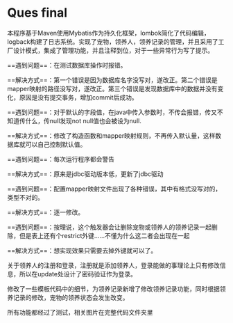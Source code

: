 # Ques final

本程序基于Maven使用Mybatis作为持久化框架，lombok简化了代码编辑，logback构建了日志系统。实现了宠物，领养人，领养记录的管理，并且采用了工厂设计模式，集成了管理功能，并且注释到位，对于一些异常行为写了提示。

==遇到问题==：在测试数据库操作时报错。

==解决方式==：第一个错误是因为数据库名字没写对，遂改正。第二个错误是mapper映射的路径没写对，遂改正。第三个错误是发现数据库中的数据并没有变化，原因是没有提交事务，增加commit后成功。

==遇到问题==：对于默认的字段值，在java中传入参数时，不传会报错，传又不知道传什么，传null发现not null值也会被设为null.

==解决方式==：修改了构造函数和mapper映射规则，不再传入默认量，这样数据库就可以自己控制默认值。

==遇到问题==：每次运行程序都会警告

==解决方式==：原来是jdbc驱动版本低，更新了jdbc驱动

==遇到问题==：配置mapper映射文件出现了各种错误，其中有格式没写对的，类型不对的。

==解决方式==：逐一修改。

==遇到问题==：按理说，这个触发器会让删除宠物或领养人的领养记录一起删除，但是表上还有个restrict外键......不懂为什么这二者会出现在一起

==解决方式==：想实现效果只需要去掉外键就可以了。

关于领养人的注册和登录，注册就是添加领养人，登录能做的事理论上只有修改信息，所以在update处设计了密码验证作为登录。

修改了一些模板代码中的细节，为领养记录新增了修改领养记录功能，同时根据领养记录的修改，宠物的领养状态会发生改变。

所有功能都经过了测试，相关图片在完整代码文件夹里